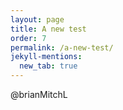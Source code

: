 ```yaml
---
layout: page
title: A new test
order: 7
permalink: /a-new-test/
jekyll-mentions:
  new_tab: true
---
```


@brianMitchL

